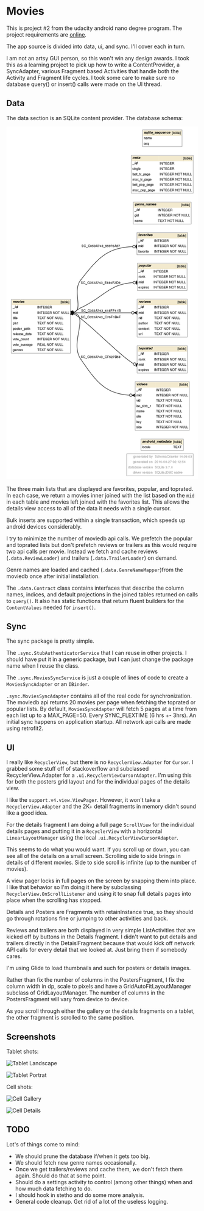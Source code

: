 # Movies

This is project #2 from the udacity android nano degree program. The project requirements are
[online](https://goo.gl/EpF3N2).

The app source is divided into data, ui, and sync. I'll cover each in turn.

I am not an artsy GUI person, so this won't win any design awards. I took this as a learning
project to pick up how to write a ContentProvider, a SyncAdapter, various Fragment based
Activities that handle both the Activity and Fragment life cycles.  I took some care
to make sure no database query() or insert() calls were made on the UI thread.

## Data

 The data section is an SQLite content provider. The database schema:

 ![Schema](./images/schema.png)

The three main lists that are displayed are favorites, popular, and toprated. In each case,
we return a movies inner joined with the list based on the `mid` in each table and
movies left joined with the favorites list. This allows the details view access to all of the
 data it needs with a single cursor.

Bulk inserts are supported within a single transaction, which speeds up android devices
considerably.

I try to minimize the number of moviedb api calls. We prefetch the popular and toprated lists
but don't prefetch reviews or trailers as this would require two api calls per movie. Instead
we fetch and cache reviews (`.data.ReviewLoader`) and trailers (`.data.TrailerLoader`) on demand.

Genre names are loaded and cached (`.data.GenreNameMapper`)from the moviedb once after
initial installation.

The `.data.Contract` class contains interfaces that describe the column names, indices, and
default projections in the joined tables returned on calls to `query()`. It also has static
 functions that return fluent builders for the `ContentValues` needed for `insert()`.


## Sync

The sync package is pretty simple.

The `.sync.StubAuthenticatorService`  that I can reuse in other projects. I should have put it
 in a generic package, but I can just change the package name when I reuse the class.

The `.sync.MoviesSyncService` is just a couple of lines of code to create a `MoviesSyncAdapter` or
 an `IBinder`.

`.sync.MoviesSyncAdapter` contains all of the real code for synchronization. The moviedb api
returns 20 movies per page when fetching the toprated or popular lists. By default,
`MoviesSyncAdapter` will fetch 5 pages at a time from each list up to a MAX_PAGE=50. Every
SYNC_FLEXTIME (6 hrs +- 3hrs). An initial sync happens on application startup. All network
api calls are made using retrofit2.



## UI

I really like `RecyclerView`, but there is no `RecyclerView.Adapter` for `Cursor`. I grabbed
some stuff off of stackoverflow and subclassed RecyclerView.Adapter for a
`.ui.RecyclerViewCursorAdapter`.  I'm using this for both the posters grid layout and for
 the individual pages of the details view.

I like the `support.v4.view.ViewPager`. However, it won't take a `RecyclerView.Adapter` and the
2K+ detail fragments in memory didn't sound like a good idea.

For the details fragment I am doing a full page `ScrollView` for the individual details pages
 and putting it in a `RecyclerView` with a horizontal `LinearLayoutManager`
using the local `.ui.RecyclerViewCursorAdapter`.

This seems to do what you would want. If you scroll up or down, you can see all of the
details on a small screen. Scrolling side to side brings in details of different movies.
Side to side scroll is infinite (up to the number of movies).

A view pager locks in full pages on the screen by snapping them into place. I like that behavior
so I'm doing it here by subclassing `RecyclerView.OnScrollListener` and using it to snap
full details pages into place when the scrolling has stopped.

Details and Posters are Fragments with retainInstance true, so they should go through rotations
fine or jumping to other activities and back.

Reviews and trailers are both displayed in very simple ListActivities that are kicked off by
buttons in the Details fragment. I didn't want to put details and trailers directly in the
DetaislFragment because that would kick off network API calls for every detail that we
looked at. Just bring them if somebody cares.

I'm using Glide to load thumbnails and such for posters or details images.

Rather than fix the number of columns in the PostersFragment, I fix the column width in dp,
scale to pixels and have a GridAutoFitLayoutManager subclass of GridLayoutManager. The number
of columns in the PostersFragment will vary from device to device.

As you scroll through either the gallery or the details fragments on a tablet, the other fragment
is scrolled to the same position.

## Screenshots

Tablet shots:

![Tablet Landscape](http://vaitls.com/share/small_img620.png)

![Tablet Portrat](http://vaitls.com/share/small_img642.png )

Cell shots:

![Cell Gallery](http://vaitls.com/share/small_img722.png)

![Cell Details](http://vaitls.com/share/small_img733.png)


## TODO


Lot's of things come to mind:

* We should prune the database if/when it gets too big.
* We should fetch new genre names occasionally.
* Once we get trailers/reviews and cache them, we don't fetch them again. Should
  do that at some point.
* Should do a settings activity to control (among other things) when and how much data
  fetching to do.
* I should hook in stetho and do some more analysis.
* General code cleanup. Get rid of a lot of the useless logging.

